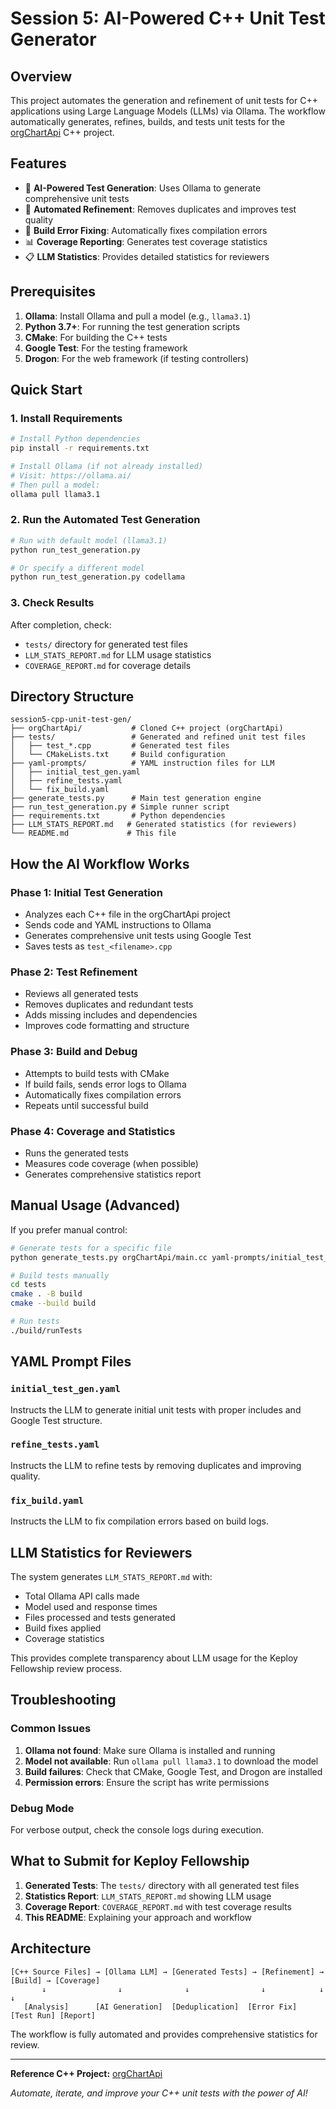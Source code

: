 # Session 5: AI-Powered C++ Unit Test Generator

## Overview
This project automates the generation and refinement of unit tests for C++ applications using Large Language Models (LLMs) via Ollama. The workflow automatically generates, refines, builds, and tests unit tests for the [orgChartApi](https://github.com/keploy/orgChartApi) C++ project.

## Features
- 🤖 **AI-Powered Test Generation**: Uses Ollama to generate comprehensive unit tests
- 🔄 **Automated Refinement**: Removes duplicates and improves test quality
- 🔧 **Build Error Fixing**: Automatically fixes compilation errors
- 📊 **Coverage Reporting**: Generates test coverage statistics
- 📋 **LLM Statistics**: Provides detailed statistics for reviewers

## Prerequisites
1. **Ollama**: Install Ollama and pull a model (e.g., `llama3.1`)
2. **Python 3.7+**: For running the test generation scripts
3. **CMake**: For building the C++ tests
4. **Google Test**: For the testing framework
5. **Drogon**: For the web framework (if testing controllers)

## Quick Start

### 1. Install Requirements
```bash
# Install Python dependencies
pip install -r requirements.txt

# Install Ollama (if not already installed)
# Visit: https://ollama.ai/
# Then pull a model:
ollama pull llama3.1
```

### 2. Run the Automated Test Generation
```bash
# Run with default model (llama3.1)
python run_test_generation.py

# Or specify a different model
python run_test_generation.py codellama
```

### 3. Check Results
After completion, check:
- `tests/` directory for generated test files
- `LLM_STATS_REPORT.md` for LLM usage statistics
- `COVERAGE_REPORT.md` for coverage details

## Directory Structure
```
session5-cpp-unit-test-gen/
├── orgChartApi/           # Cloned C++ project (orgChartApi)
├── tests/                 # Generated and refined unit test files
│   ├── test_*.cpp         # Generated test files
│   └── CMakeLists.txt     # Build configuration
├── yaml-prompts/          # YAML instruction files for LLM
│   ├── initial_test_gen.yaml
│   ├── refine_tests.yaml
│   └── fix_build.yaml
├── generate_tests.py      # Main test generation engine
├── run_test_generation.py # Simple runner script
├── requirements.txt       # Python dependencies
├── LLM_STATS_REPORT.md   # Generated statistics (for reviewers)
└── README.md             # This file
```

## How the AI Workflow Works

### Phase 1: Initial Test Generation
- Analyzes each C++ file in the orgChartApi project
- Sends code and YAML instructions to Ollama
- Generates comprehensive unit tests using Google Test
- Saves tests as `test_<filename>.cpp`

### Phase 2: Test Refinement
- Reviews all generated tests
- Removes duplicates and redundant tests
- Adds missing includes and dependencies
- Improves code formatting and structure

### Phase 3: Build and Debug
- Attempts to build tests with CMake
- If build fails, sends error logs to Ollama
- Automatically fixes compilation errors
- Repeats until successful build

### Phase 4: Coverage and Statistics
- Runs the generated tests
- Measures code coverage (when possible)
- Generates comprehensive statistics report

## Manual Usage (Advanced)

If you prefer manual control:

```bash
# Generate tests for a specific file
python generate_tests.py orgChartApi/main.cc yaml-prompts/initial_test_gen.yaml

# Build tests manually
cd tests
cmake . -B build
cmake --build build

# Run tests
./build/runTests
```

## YAML Prompt Files

### `initial_test_gen.yaml`
Instructs the LLM to generate initial unit tests with proper includes and Google Test structure.

### `refine_tests.yaml`
Instructs the LLM to refine tests by removing duplicates and improving quality.

### `fix_build.yaml`
Instructs the LLM to fix compilation errors based on build logs.

## LLM Statistics for Reviewers

The system generates `LLM_STATS_REPORT.md` with:
- Total Ollama API calls made
- Model used and response times
- Files processed and tests generated
- Build fixes applied
- Coverage statistics

This provides complete transparency about LLM usage for the Keploy Fellowship review process.

## Troubleshooting

### Common Issues
1. **Ollama not found**: Make sure Ollama is installed and running
2. **Model not available**: Run `ollama pull llama3.1` to download the model
3. **Build failures**: Check that CMake, Google Test, and Drogon are installed
4. **Permission errors**: Ensure the script has write permissions

### Debug Mode
For verbose output, check the console logs during execution.

## What to Submit for Keploy Fellowship

1. **Generated Tests**: The `tests/` directory with all generated test files
2. **Statistics Report**: `LLM_STATS_REPORT.md` showing LLM usage
3. **Coverage Report**: `COVERAGE_REPORT.md` with test coverage results
4. **This README**: Explaining your approach and workflow

## Architecture

```
[C++ Source Files] → [Ollama LLM] → [Generated Tests] → [Refinement] → [Build] → [Coverage]
       ↓                ↓              ↓                ↓            ↓         ↓
   [Analysis]      [AI Generation]  [Deduplication]  [Error Fix]  [Test Run] [Report]
```

The workflow is fully automated and provides comprehensive statistics for review.

---

**Reference C++ Project:** [orgChartApi](https://github.com/keploy/orgChartApi)

*Automate, iterate, and improve your C++ unit tests with the power of AI!* 